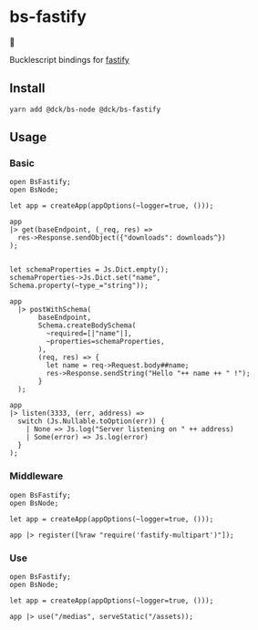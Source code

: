 # bs-fastify

🚧

Bucklescript bindings for [fastify](https://www.fastify.io/)

## Install

```
yarn add @dck/bs-node @dck/bs-fastify
```

## Usage

### Basic

```reason
open BsFastify;
open BsNode;

let app = createApp(appOptions(~logger=true, ()));

app
|> get(baseEndpoint, (_req, res) =>
  res->Response.sendObject({"downloads": downloads^})
);


let schemaProperties = Js.Dict.empty();
schemaProperties->Js.Dict.set("name", Schema.property(~type_="string"));

app
  |> postWithSchema(
       baseEndpoint,
       Schema.createBodySchema(
         ~required=[|"name"|],
         ~properties=schemaProperties,
       ),
       (req, res) => {
         let name = req->Request.body##name;
         res->Response.sendString("Hello "++ name ++ " !");
       }
  );

app
|> listen(3333, (err, address) =>
  switch (Js.Nullable.toOption(err)) {
    | None => Js.log("Server listening on " ++ address)
    | Some(error) => Js.log(error)
  }
);
```

### Middleware

```reason
open BsFastify;
open BsNode;

let app = createApp(appOptions(~logger=true, ()));

app |> register([%raw "require('fastify-multipart')"]);
```

### Use

```reason
open BsFastify;
open BsNode;

let app = createApp(appOptions(~logger=true, ()));

app |> use("/medias", serveStatic("/assets));
```

